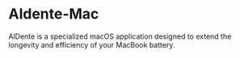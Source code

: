 # Aldente-Mac
AlDente is a specialized macOS application designed to extend the longevity and efficiency of your MacBook battery.
